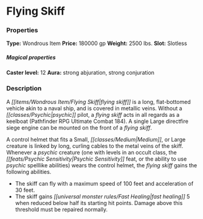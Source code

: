 ﻿---
Title: "Flying Skiff"
Type: "Wondrous Item"
Price: "180000 gp"
Weight: "2500 lbs."
Slot: "Slotless"
Caster level: "12"
Aura: "strong abjuration, strong conjuration"
Description: |
  "A _flying skiff_ is a long, flat-bottomed vehicle akin to a naval ship, and is covered in metallic veins. Without a psychic pilot, a _flying skiff_ acts in all regards as a keelboat (_Pathfinder RPG Ultimate Combat_ 184). A single Large directfire siege engine can be mounted on the front of a _flying skiff_.
  A control helmet that fits a Small, Medium, or Large creature is linked by long, curling cables to the metal veins of the skiff. Whenever a psychic creature (one with levels in an occult class, the Psychic Sensitivity feat, or the ability to use psychic spelllike abilities) wears the control helmet, the _flying skiff_ gains the following abilities.
  Along with the abilities granted to the flying skiff when piloted by a psychic creature, the pilot gains the following additional abilities."
Crafting cost: "90000 gp"
Sources: "['Occult Adventures']"
---

# Flying Skiff

### Properties

**Type:** Wondrous Item **Price:** 180000 gp **Weight:** 2500 lbs. **Slot:** Slotless

##### Magical properties

**Caster level:** 12 **Aura:** strong abjuration, strong conjuration

### Description

A _[[items/Wondrous Item/Flying Skiff|flying skiff]]_ is a long, flat-bottomed vehicle akin to a naval ship, and is covered in metallic veins. Without a _[[classes/Psychic|psychic]]_ pilot, a _flying skiff_ acts in all regards as a keelboat (Pathfinder RPG Ultimate Combat 184). A single Large directfire siege engine can be mounted on the front of a _flying skiff_.

A control helmet that fits a Small, _[[classes/Medium|Medium]]_, or Large creature is linked by long, curling cables to the metal veins of the skiff. Whenever a _psychic_ creature (one with levels in an occult class, the _[[feats/Psychic Sensitivity|Psychic Sensitivity]]_ feat, or the ability to use _psychic_ spelllike abilities) wears the control helmet, the _flying skiff_ gains the following abilities.

* The skiff can fly with a maximum speed of 100 feet and acceleration of 30 feet.
* The skiff gains _[[universal monster rules/Fast Healing|fast healing]]_ 5 when reduced below half its starting hit points. Damage above this threshold must be repaired normally.